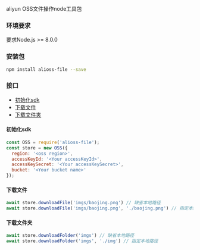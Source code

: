aliyun OSS文件操作node工具包

### 环境要求
要求Node.js >= 8.0.0

### 安装包
```bash
npm install alioss-file --save
```

### 接口
- [初始化sdk](#初始化sdk)
- [下载文件](#下载文件)
- [下载文件夹](#下载文件夹)

#### 初始化sdk
```js
const OSS = require('alioss-file');
const store = new OSS({
  region: '<oss region>',
  accessKeyId: '<Your accessKeyId>',
  accessKeySecret: '<Your accessKeySecret>',
  bucket: '<Your bucket name>'
});
```

#### 下载文件
```js
await store.downloadFile('imgs/baojing.png') // 缺省本地路径
await store.downloadFile('imgs/baojing.png', './baojing.png') // 指定本地路径
```


#### 下载文件夹
```js
await store.downloadFolder('imgs') // 缺省本地路径
await store.downloadFolder('imgs', './img') // 指定本地路径
```

